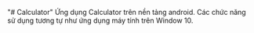 "# Calculator" 
Ứng dụng Calculator trên nền tảng android.
Các chức năng sử dụng tương tự như ứng dụng máy tính trên Window 10.
